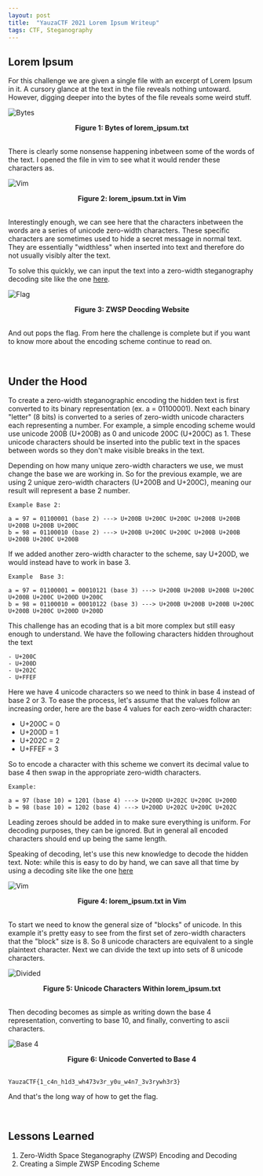 ```yaml
---
layout: post
title:  "YauzaCTF 2021 Lorem Ipsum Writeup"
tags: CTF, Steganography
---
```


## Lorem Ipsum

For this challenge we are given a single file with an excerpt of Lorem Ipsum in it.
A cursory glance at the text in the file reveals nothing untoward. However, digging
deeper into the bytes of the file reveals some weird stuff.

![Bytes](/assets/yauzaCTF/bytes.png)
<figcaption align=center><b>Figure 1: Bytes of lorem_ipsum.txt</b></figcaption>
&nbsp;

There is clearly some nonsense happening inbetween some of the words of the text.
I opened the file in vim to see what it would render these characters as.

![Vim](/assets/yauzaCTF/vim.png)
<figcaption align=center><b>Figure 2: lorem_ipsum.txt in Vim </b></figcaption>
&nbsp;

Interestingly enough, we can see here that the characters inbetween the words are
a series of unicode zero-width characters. These specific characters are sometimes
used to hide a secret message in normal text. They are essentially "widthless" when
inserted into text and therefore do not usually visibly alter the text.

To solve this quickly, we can input the text into a zero-width steganography decoding site
like the one [here](http://330k.github.io/misc_tools/unicode_steganography.html).

![Flag](/assets/yauzaCTF/site.png)
<figcaption align=center><b>Figure 3: ZWSP Deocding Website </b></figcaption>
&nbsp;

And out pops the flag. From here the challenge is complete but if you want to know more about
the encoding scheme continue to read on.

&nbsp;

## Under the Hood

To create a zero-width steganographic encoding the hidden text is first converted to
its binary representation (ex. a = 01100001). Next each binary "letter" (8 bits) is converted to a series
of zero-width unicode characters each representing a number. For example, a simple
encoding scheme would use unicode 200B (U+200B) as 0 and unicode 200C (U+200C) as 1.
These unicode characters should be inserted into the public text in the spaces between words so they
don't make visible breaks in the text.

Depending on how many unique zero-width characters we use, we must change the base we are working in.
So for the previous example, we are using 2 unique zero-width characters (U+200B and U+200C), meaning our
result will represent a base 2 number.

```
Example Base 2:

a = 97 = 01100001 (base 2) ---> U+200B U+200C U+200C U+200B U+200B U+200B U+200B U+200C
b = 98 = 01100010 (base 2) ---> U+200B U+200C U+200C U+200B U+200B U+200B U+200C U+200B
```

If we added another zero-width character to the scheme, say U+200D, we would instead have to work in base 3.

```
Example  Base 3:

a = 97 = 01100001 = 00010121 (base 3) ---> U+200B U+200B U+200B U+200C U+200B U+200C U+200D U+200C
b = 98 = 01100010 = 00010122 (base 3) ---> U+200B U+200B U+200B U+200C U+200B U+200C U+200D U+200D
```

This challenge has an ecoding that is a bit more complex but still easy enough to
understand. We have the following characters hidden throughout the text

    - U+200C
    - U+200D
    - U+202C
    - U+FFEF

Here we have 4 unicode characters so we need to think in base 4 instead of base 2 or 3.
To ease the process, let's assume that the values follow an increasing order, here
are the base 4 values for each zero-width character:

   - U+200C = 0
   - U+200D = 1
   - U+202C = 2
   - U+FFEF = 3

So to encode a character with this scheme we convert its decimal value to base 4
then swap in the appropriate zero-width characters.

```
Example:

a = 97 (base 10) = 1201 (base 4) ---> U+200D U+202C U+200C U+200D
b = 98 (base 10) = 1202 (base 4) ---> U+200D U+202C U+200C U+202C
```

Leading zeroes should be added in to make sure everything is uniform. For decoding purposes,
they can be ignored. But in general all encoded characters should end up being the same length.

Speaking of decoding, let's use this new knowledge to decode the hidden text.
Note: while this is easy to do by hand, we can save all that time by using a
decoding site like the one [here](http://330k.github.io/misc_tools/unicode_steganography.html)

![Vim](/assets/yauzaCTF/vim.png)
<figcaption align=center><b>Figure 4: lorem_ipsum.txt in Vim </b></figcaption>
&nbsp;

To start we need to know the general size of "blocks" of unicode. In this example it's
pretty easy to see from the first set of zero-width characters that the "block" size is 8.
So 8 unicode characters are equivalent to a single plaintext character. Next we can divide the
text up into sets of 8 unicode characters.

![Divided](/assets/yauzaCTF/zwsp.png)
<figcaption align=center><b>Figure 5: Unicode Characters Within lorem_ipsum.txt </b></figcaption>
&nbsp;

Then decoding becomes as simple as writing down the base 4 representation, converting
to base 10, and finally, converting to ascii characters.

![Base 4](/assets/yauzaCTF/base4.png)
<figcaption align=center><b>Figure 6: Unicode Converted to Base 4 </b></figcaption>
&nbsp;

```
YauzaCTF{1_c4n_h1d3_wh473v3r_y0u_w4n7_3v3rywh3r3}
```

And that's the long way of how to get the flag.

&nbsp;

## Lessons Learned

1. Zero-Width Space Steganography (ZWSP) Encoding and Decoding
2. Creating a Simple ZWSP Encoding Scheme
